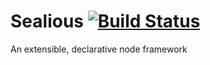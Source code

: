 Sealious [![Build Status](https://travis-ci.org/groovy354/Prometheus.svg?branch=master)](https://travis-ci.org/groovy354/Prometheus)
==========
An extensible, declarative node framework 
